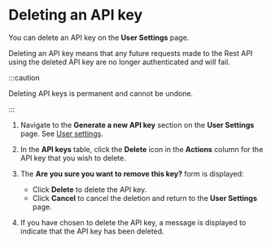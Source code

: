 # Deleting an API key

<head>
  <meta name="guidename" content="Flow"/>
  <meta name="context" content="GUID-b0969c7e-3962-46c5-b2b7-c8ae5343c192"/>
</head>

You can delete an API key on the **User Settings** page.

Deleting an API key means that any future requests made to the Rest API using the deleted API key are no longer authenticated and will fail.

:::caution

Deleting API keys is permanent and cannot be undone.

:::

1. Navigate to the **Generate a new API key** section on the **User Settings** page. See [User settings](flo-User_Settings_a75df92d-0c13-4468-a57f-4ea66101ccd8.md).

2. In the **API keys** table, click the **Delete** icon in the **Actions** column for the API key that you wish to delete.

3. The **Are you sure you want to remove this key?** form is displayed:

   - Click **Delete** to delete the API key.
   - Click **Cancel** to cancel the deletion and return to the **User Settings** page.

4. If you have chosen to delete the API key, a message is displayed to indicate that the API key has been deleted.

